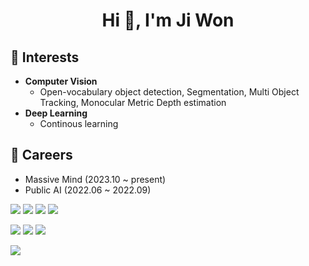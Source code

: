 <h1 align="center">Hi 👋, I'm Ji Won</h1>

## 🌱 Interests
- **Computer Vision**
  - Open-vocabulary object detection,  Segmentation, Multi Object Tracking, Monocular Metric Depth estimation
- **Deep Learning**
  - Continous learning

## 🔭 Careers
- Massive Mind (2023.10 ~ present)
- Public AI (2022.06 ~ 2022.09)

<img src="https://img.shields.io/badge/Python-3776AB?style=flat-square&logo=Python&logoColor=white"/></a>
<img src="https://img.shields.io/badge/Linux-FCC624?style=flat-square&logo=Linux&logoColor=black"/></a>
<img src="https://img.shields.io/badge/Ubuntu-E95420?style=flat-square&logo=Ubuntu&logoColor=white"/></a>
<img src="https://img.shields.io/badge/Git-F05032?style=flat-square&logo=Git&logoColor=white"/></a>

<img src="https://img.shields.io/badge/Pytorch-EE4C2C?style=flat-square&logo=Pytorch&logoColor=white"/></a>
<img src="https://img.shields.io/badge/Tensorflow-FF6F00?style=flat-\square&logo=Tensorflow&logoColor=white"/></a>
<img src="https://img.shields.io/badge/sklearn-F7931E?style=flat-\square&logo=scikit-learn&logoColor=white"/></a>

<img src="https://img.shields.io/badge/Docker-2496ED?style=flat-square&logo=Docker&logoColor=white"/></a>
